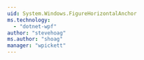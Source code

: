 ```yaml
---
uid: System.Windows.FigureHorizontalAnchor
ms.technology: 
  - "dotnet-wpf"
author: "stevehoag"
ms.author: "shoag"
manager: "wpickett"
---
```

